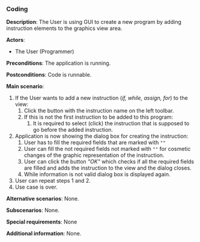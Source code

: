 ### Coding

**Description**:
The User is using GUI to create a new program by adding instruction elements to the graphics view area.

**Actors**:

- The User (Programmer)

**Preconditions**: 
The application is running.

**Postconditions**: 
Code is runnable.

**Main scenario**:

1. If the User wants to add a new instruction (*if, while, assign, for*) to the view:
   1. Click the button with the instruction name on the left toolbar.
   2. If this is not the first instruction to be added to this program:
      1. It is required to select (click) the instruction that is supposed to go before the added instruction.
2. Application is now showing the dialog box for creating the instruction:
   1. User has to fill the required fields that are marked with `""`
   2. User can fill the not required fields not marked with `""` for cosmetic changes of the graphic representation of the instruction.
   3. User can click the button *"OK"* which checks if all the required fields are filled and adds the instruction to the view and the dialog closes.
   4. While information is not valid dialog box is displayed again.
3. User can repeat steps 1 and 2.
4. Use case is over.

**Alternative scenarios**: None.

**Subscenarios**: None.

**Special requirements**: None

**Additional information**: None.
